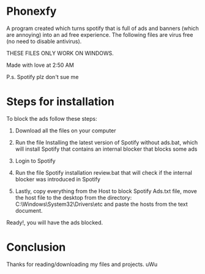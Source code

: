 # Phonexfy
A program created which turns  spotify that is full of ads and banners (which are annoying) into an ad free experience.
The following files are virus free (no need to disable antivirus).

THESE FILES ONLY WORK ON WINDOWS.

Made with love at 2:50 AM

P.s. Spotify plz don't sue me



# Steps for installation

To block the ads follow these steps:

1. Download all the files on your computer

2. Run the file Installing the latest version of Spotify without ads.bat, which will install Spotify that contains an internal blocker that blocks some ads

3. Login to Spotify

4. Run the file Spotify installation review.bat that will check if the internal blocker was introduced in Spotify

5. Lastly, copy everything from the Host to block Spotify Ads.txt file, move the host file to the desktop from the directory: C:\Windows\System32\Drivers\etc and paste the hosts from the text document.

 Ready!, you will have the ads blocked.
 
 
 # Conclusion
 Thanks for reading/downloading my files and projects.
 uWu
                                 
